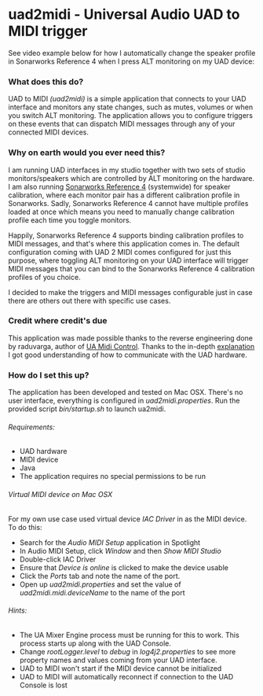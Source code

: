 # uad2midi - Universal Audio UAD to MIDI trigger

See video example below for how I automatically change the speaker profile in Sonarworks Reference 4 when I press ALT monitoring on my UAD device:

### What does this do?

UAD to MIDI *(uad2midi)* is a simple application that connects to your UAD interface and monitors any state changes, such as mutes, volumes or when you switch ALT monitoring. The application allows you to configure triggers on these events that can dispatch MIDI messages through any of your connected MIDI devices.

### Why on earth would you ever need this?

I am running UAD interfaces in my studio together with two sets of studio monitors/speakers which are controlled by ALT monitoring on the hardware. I am also running [Sonarworks Reference 4](https://www.sonarworks.com/reference) (systemwide) for speaker calibration, where each monitor pair has a different calibration profile in Sonarworks. Sadly, Sonarworks Reference 4 cannot have multiple profiles loaded at once which means you need to manually change calibration profile each time you toggle monitors.

Happily, Sonarworks Reference 4 supports binding calibration profiles to MIDI messages, and that's where this application comes in. The default configuration coming with UAD 2 MIDI comes configured for just this purpose, where toggling ALT monitoring on your UAD interface will trigger MIDI messages that you can bind to the Sonarworks Reference 4 calibration profiles of you choice.

I decided to make the triggers and MIDI messages configurable just in case there are others out there with specific use cases.

### Credit where credit's due

This application was made possible thanks to the reverse engineering done by raduvarga, author of [UA Midi Control](https://github.com/raduvarga/UA-Midi-Control). Thanks to the in-depth [explanation](https://github.com/raduvarga/UA-Midi-Control#ok-so-how-did-you-do-it) I got good understanding of how to communicate with the UAD hardware.

### How do I set this up?

The application has been developed and tested on Mac OSX. There's no user interface, everything is configured in *uad2midi.properties*. Run the provided script *bin/startup.sh* to launch ua2midi.

###### Requirements:
- UAD hardware
- MIDI device
- Java
- The application requires no special permissions to be run

###### Virtual MIDI device on Mac OSX
For my own use case used virtual device *IAC Driver* in as the MIDI device. To do this:
- Search for the *Audio MIDI Setup* application in Spotlight
- In Audio MIDI Setup, click *Window* and then *Show MIDI Studio*
- Double-click IAC Driver
- Ensure that *Device is online* is clicked to make the device usable
- Click the *Ports* tab and note the name of the port.
- Open up *uad2midi.properties* and set the value of *uad2midi.midi.deviceName* to the name of the port

###### Hints:
- The UA Mixer Engine process must be running for this to work. This process starts up along with the UAD Console.
- Change *rootLogger.level* to *debug* in *log4j2.properties* to see more property names and values coming from your UAD interface.
- UAD to MIDI won't start if the MIDI device cannot be initialized
- UAD to MIDI will automatically reconnect if connection to the UAD Console is lost
